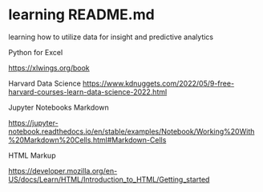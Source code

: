 # learning README.md
learning how to utilize data for insight and predictive analytics

Python for Excel

https://xlwings.org/book

Harvard Data Science
https://www.kdnuggets.com/2022/05/9-free-harvard-courses-learn-data-science-2022.html

Jupyter Notebooks Markdown

https://jupyter-notebook.readthedocs.io/en/stable/examples/Notebook/Working%20With%20Markdown%20Cells.html#Markdown-Cells

HTML Markup

https://developer.mozilla.org/en-US/docs/Learn/HTML/Introduction_to_HTML/Getting_started
